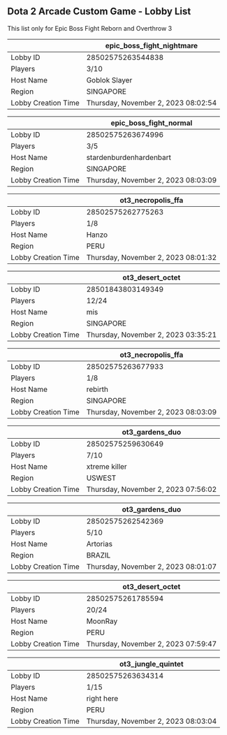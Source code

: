 ## Dota 2 Arcade Custom Game - Lobby List

This list only for Epic Boss Fight Reborn and Overthrow 3

|  | epic_boss_fight_nightmare |
| ------ | ------ |
| Lobby ID | 28502575263544838 |
| Players | 3/10 |
| Host Name | Goblok Slayer |
| Region | SINGAPORE |
| Lobby Creation Time | Thursday, November 2, 2023 08:02:54 |


|  | epic_boss_fight_normal |
| ------ | ------ |
| Lobby ID | 28502575263674996 |
| Players | 3/5 |
| Host Name | stardenburdenhardenbart |
| Region | SINGAPORE |
| Lobby Creation Time | Thursday, November 2, 2023 08:03:09 |


|  | ot3_necropolis_ffa |
| ------ | ------ |
| Lobby ID | 28502575262775263 |
| Players | 1/8 |
| Host Name | Hanzo |
| Region | PERU |
| Lobby Creation Time | Thursday, November 2, 2023 08:01:32 |


|  | ot3_desert_octet |
| ------ | ------ |
| Lobby ID | 28501843803149349 |
| Players | 12/24 |
| Host Name | mis |
| Region | SINGAPORE |
| Lobby Creation Time | Thursday, November 2, 2023 03:35:21 |


|  | ot3_necropolis_ffa |
| ------ | ------ |
| Lobby ID | 28502575263677933 |
| Players | 1/8 |
| Host Name | rebirth |
| Region | SINGAPORE |
| Lobby Creation Time | Thursday, November 2, 2023 08:03:09 |


|  | ot3_gardens_duo |
| ------ | ------ |
| Lobby ID | 28502575259630649 |
| Players | 7/10 |
| Host Name | xtreme killer |
| Region | USWEST |
| Lobby Creation Time | Thursday, November 2, 2023 07:56:02 |


|  | ot3_gardens_duo |
| ------ | ------ |
| Lobby ID | 28502575262542369 |
| Players | 5/10 |
| Host Name | Artorias |
| Region | BRAZIL |
| Lobby Creation Time | Thursday, November 2, 2023 08:01:07 |


|  | ot3_desert_octet |
| ------ | ------ |
| Lobby ID | 28502575261785594 |
| Players | 20/24 |
| Host Name | MoonRay |
| Region | PERU |
| Lobby Creation Time | Thursday, November 2, 2023 07:59:47 |


|  | ot3_jungle_quintet |
| ------ | ------ |
| Lobby ID | 28502575263634314 |
| Players | 1/15 |
| Host Name | right here |
| Region | PERU |
| Lobby Creation Time | Thursday, November 2, 2023 08:03:04 |


